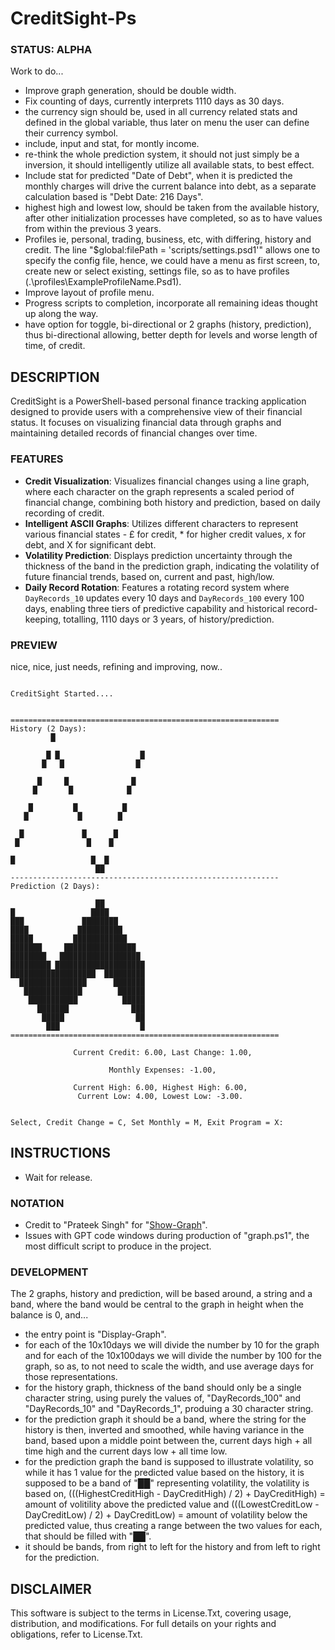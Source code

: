 # CreditSight-Ps

### STATUS: ALPHA
Work to do...
- Improve graph generation, should be double width.
- Fix counting of days, currently interprets 1110 days as 30 days.
- the currency sign should be, used in all currency related stats and defined in the global variable, thus later on menu the user can define their currency symbol.
- include, input and stat, for montly income.
- re-think the whole prediction system, it should not just simply be a inversion, it should intelligently utilize all available stats, to best effect.
- Include stat for predicted "Date of Debt", when it is predicted the monthly charges will drive the current balance into debt, as a separate calculation based is "Debt Date: 216 Days".
- highest high and lowest low, should be taken from the available history, after other initialization processes have completed, so as to have values from within the previous 3 years.
- Profiles ie, personal, trading, business, etc, with differing, history and credit. The line "$global:filePath = 'scripts/settings.psd1'" allows one to specify the config file, hence, we could have a menu as first screen, to, create new or select existing, settings file, so as to have profiles (.\profiles\ExampleProfileName.Psd1). 
- Improve layout of profile menu.
- Progress scripts to completion, incorporate all remaining ideas thought up along the way.
- have option for toggle, bi-directional or 2 graphs (history, prediction), thus bi-directional allowing, better depth for levels and worse length of time, of credit. 

## DESCRIPTION
CreditSight is a PowerShell-based personal finance tracking application designed to provide users with a comprehensive view of their financial status. It focuses on visualizing financial data through graphs and maintaining detailed records of financial changes over time.

### FEATURES
- **Credit Visualization**: Visualizes financial changes using a line graph, where each character on the graph represents a scaled period of financial change, combining both history and prediction, based on daily recording of credit.
- **Intelligent ASCII Graphs**: Utilizes different characters to represent various financial states - £ for credit, * for higher credit values, x for debt, and X for significant debt.
- **Volatility Prediction**: Displays prediction uncertainty through the thickness of the band in the prediction graph, indicating the volatility of future financial trends, based on, current and past, high/low.
- **Daily Record Rotation**: Features a rotating record system where `DayRecords_10` updates every 10 days and `DayRecords_100` every 100 days, enabling three tiers of predictive capability and historical record-keeping, totalling, 1110 days or 3 years, of history/prediction.

### PREVIEW
nice, nice, just needs, refining and improving, now..
```

CreditSight Started....


============================================================
History (2 Days):
         █

        █ █                  █
       █   █                █

      █     █              █
     █       █            █

    █         █          █
   █           █        █

  █             █      █
 █               █    █

█                 █  █
                   ██
------------------------------------------------------------
Prediction (2 Days):

                   ██
█                 ████
███             ████████
████           ██████████
█████         ████████████
███████     ████████████████
████████   ██████████████████
█████████ ████████████████████
███████████████████  █████████
  ███████████████      ███████
   █████████████        ██████
    ███████████          █████
      ███████              ███
       █████                ██
        ███                  █
============================================================

              Current Credit: 6.00, Last Change: 1.00,

                      Monthly Expenses: -1.00,

              Current High: 6.00, Highest High: 6.00,
               Current Low: 4.00, Lowest Low: -3.00.


Select, Credit Change = C, Set Monthly = M, Exit Program = X:

```

## INSTRUCTIONS
- Wait for release.

### NOTATION
- Credit to "Prateek Singh" for "[Show-Graph](https://geekeefy.wordpress.com/2017/09/04/plot-graph-in-powershell-console/)".
- Issues with GPT code windows during production of "graph.ps1", the most difficult script to produce in the project.

### DEVELOPMENT
The 2 graphs, history and prediction, will be based around, a string and a band, where the band would be central to the graph in height when the balance is 0, and...
- the entry point is "Display-Graph".
- for each of the 10x10days we will divide the number by 10 for the graph and for each of the 10x100days we will divide the number by 100 for the graph, so as, to not need to scale the width, and use average days for those representations.
- for the history graph, thickness of the band should only be a single character string, using purely the values of, "DayRecords_100" and "DayRecords_10" and "DayRecords_1", produing a 30 character string.
- for the prediction graph it should be a band, where the string for the history is then, inverted and smoothed, while having variance in the band, based upon a middle point between the, current days high + all time high and the current days low + all time low.
- for the prediction graph the band is supposed to illustrate volatility, so while it has 1 value for the predicted value based on the history, it is supposed to be a band of "██" representing volatility, the volatility is based on, (((HighestCreditHigh - DayCreditHigh) / 2) + DayCreditHigh) = amount of volitility above the predicted value and (((LowestCreditLow - DayCreditLow) / 2) + DayCreditLow) = amount of volatility below the predicted value, thus creating a range between the two values for each, that should be filled with "██".
- it should be bands, from right to left for the history and from left to right for the prediction.  

## DISCLAIMER
This software is subject to the terms in License.Txt, covering usage, distribution, and modifications. For full details on your rights and obligations, refer to License.Txt.
